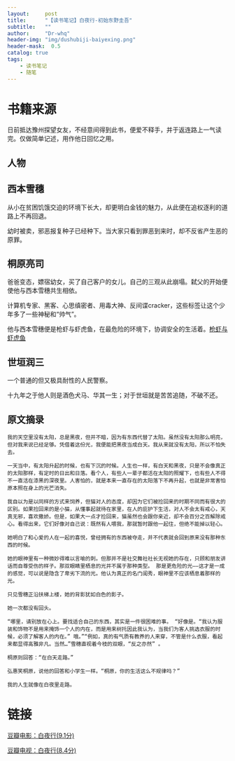 ```yaml
---
layout:     post
title:      "【读书笔记】白夜行-初始东野圭吾"
subtitle:   ""
author:     "Dr-whq"
header-img: "img/dushubiji-baiyexing.png"
header-mask:  0.5
catalog: true
tags:
    - 读书笔记
    - 随笔
---
```


# 书籍来源
日前抵达豫州探望女友，不经意间得到此书，便爱不释手，并于返连路上一气读完。仅做简单记述，用作他日回忆之用。

## 人物

## 西本雪穗

从小在贫困饥饿交迫的环境下长大，却更明白金钱的魅力，从此便在追权逐利的道路上不再回退。

幼时被卖，邪恶报复种子已经种下。当大家只看到罪恶到来时，却不反省产生恶的原罪。

## 桐原亮司

爸爸变态，嫖宿幼女，买了自己客户的女儿。自己的三观从此崩塌。弑父的开始便使他与西本雪穗共生相依。

计算机专家、黑客、心思缜密者、用毒大神、反间谍cracker，这些标签让这个少年多了一些神秘和“帅气”。

他与西本雪穗便是枪虾与虾虎鱼，在最危险的环境下，协调安全的生活着。[枪虾与虾虎鱼](https://www.bilibili.com/video/av50226227/)

## 世垣润三

一个普通的但又极具耐性的人民警察。

十九年之于他人则是酒色犬马、华其一生；对于世垣就是苦苦追随，不破不还。
## 原文摘录

```
我的天空里没有太阳，总是黑夜，但并不暗，因为有东西代替了太阳。虽然没有太阳那么明亮，但对我来说已经足够。凭借着这份光，我便能把黑夜当成白天。我从来就没有太阳，所以不怕失去。
```

```
一天当中，有太阳升起的时候，也有下沉的时候。人生也一样，有白天和黑夜，只是不会像真正的太阳那样，有定时的日出和日落。看个人，有些人一辈子都活在太阳的照耀下，也有些人不得不一直活在漆黑的深夜里。人害怕的，就是本来一直存在的太阳落下不再升起，也就是非常害怕原本照在身上的光芒消失。 
```

```
我自以为是以同样的方式来饲养，但猫对人的态度，却因为它们被捡回来的时期不同而有很大的区别。如果捡回来的是小猫，从懂事起就待在家里，在人的庇护下生活，对人不会太有戒心，天真无邪，喜欢撒娇。但是，如果大一点才捡回来，猫虽然也会跟你亲近，却不会百分之百解除戒心。看得出来，它们好像对自己说：既然有人喂我，那就暂时跟他一起住，但绝不能掉以轻心。
```

```
她明白了和心爱的人在一起的喜悦，曾经拥有的东西被夺走，并不代表就会回到原来没有那种东西的时候。
```

```
她的眼神里有一种微妙得难以言喻的刺。但那并不是社交舞社社长无视她的存在，只顾和朋友讲话而自尊受伤的样子。那双眼睛里栖息的光并不属于那种类型。 那是更危险的光——这才是一成的感觉，可以说是隐含了卑劣下流的光。他认为真正的名门闺秀，眼神里不应该栖息着那样的光。
```

```
只见雪穗正沿扶梯上楼，她的背影犹如白色的影子。 

她一次都没有回头。
```

```
“哪里，请别放在心上。要找适合自己的东西，其实是一件很困难的事。 “好像是。“我认为服装和饰物不是用来掩饰一个人的内在，而是用来树托因此我认为，当我们为客人挑选衣服的时候，必须了解客人的内在。” 哦。”“例如，真的有气质有教养的人来穿，不管是什么衣服，看起来都显得高雅非凡。当然…”雪穗直视着今枝的双眼，“反之亦然” 。
```

```
桐原则回答：“在白天走路。”

弘惠笑桐原，说他的回答和小学生一样。“桐原，你的生活这么不规律吗？”

我的人生就像在白夜里走路。
```
# 链接

[豆瓣电影：白夜行(9.1分)](https://book.douban.com/subject/10554308/)

[豆瓣电视：白夜行(8.4分)](https://movie.douban.com/subject/2031438/)
